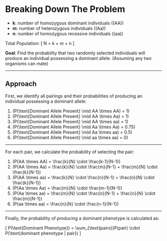 # Breaking Down The Problem
- **k**: number of homozygous dominant individuals (\(AA\))
- **m**: number of heterozygous individuals (\(Aa\))
- **n**: number of homozygous recessive individuals (\(aa\))

Total Population:
\[
N = k + m + n
\]

**Goal**: Find the probability that two randomly selected individuals will produce an individual possessing a dominant allele. (Assuming any two organisms can mate)

---

## Approach

First, we identify all pairings and their probabilities of producing an individual possessing a dominant allele:

1. \(P(\text{Dominant Allele Present} \mid AA \times AA) = 1\)
2. \(P(\text{Dominant Allele Present} \mid AA \times Aa) = 1\)
3. \(P(\text{Dominant Allele Present} \mid AA \times aa) = 1\)
4. \(P(\text{Dominant Allele Present} \mid Aa \times Aa) = 0.75\)
5. \(P(\text{Dominant Allele Present} \mid Aa \times aa) = 0.5\)
6. \(P(\text{Dominant Allele Present} \mid aa \times aa) = 0\)

---

For each pair, we calculate the probability of selecting the pair:

1. \(P(AA \times AA) = \frac{k}{N} \cdot \frac{k-1}{N-1}\)
2. \(P(AA \times Aa) = \frac{k}{N} \cdot \frac{m}{N-1} + \frac{m}{N} \cdot \frac{k}{N-1}\)
3. \(P(AA \times aa) = \frac{k}{N} \cdot \frac{n}{N-1} + \frac{n}{N} \cdot \frac{k}{N-1}\)
4. \(P(Aa \times Aa) = \frac{m}{N} \cdot \frac{m-1}{N-1}\)
5. \(P(Aa \times aa) = \frac{m}{N} \cdot \frac{n}{N-1} + \frac{n}{N} \cdot \frac{m}{N-1}\)
6. \(P(aa \times aa) = \frac{n}{N} \cdot \frac{n-1}{N-1}\)

---

Finally, the probability of producing a dominant phenotype is calculated as:

\[
P(\text{Dominant Phenotype}) = 
\sum_{\text{pairs}}P(pair) \cdot P(\text{dominant phenotype | pair})
\]
